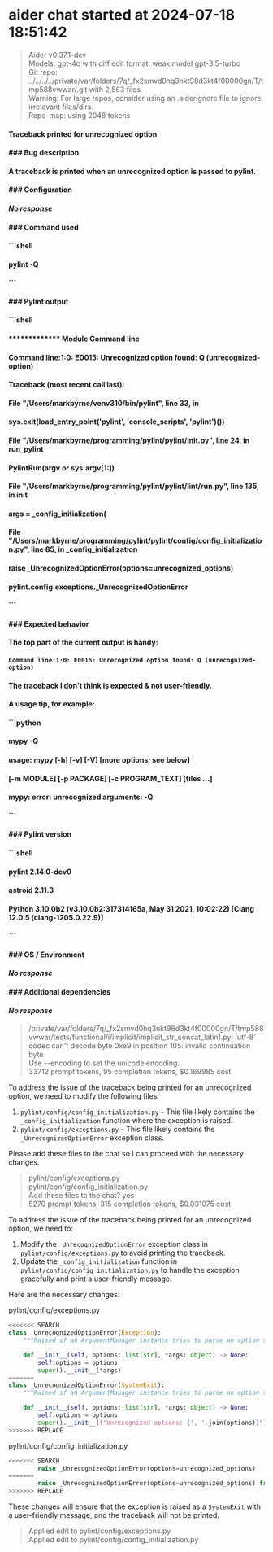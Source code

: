 
# aider chat started at 2024-07-18 18:51:42

> Aider v0.37.1-dev  
> Models: gpt-4o with diff edit format, weak model gpt-3.5-turbo  
> Git repo: ../../../../private/var/folders/7q/_fx2smvd0hq3nkt98d3kt4f00000gn/T/tmp588vwwar/.git with 2,563 files  
> Warning: For large repos, consider using an .aiderignore file to ignore irrelevant files/dirs.  
> Repo-map: using 2048 tokens  

#### Traceback printed for unrecognized option  
#### ### Bug description  
####   
#### A traceback is printed when an unrecognized option is passed to pylint.  
####   
#### ### Configuration  
####   
#### _No response_  
####   
#### ### Command used  
####   
#### ```shell  
#### pylint -Q  
#### ```  
####   
####   
#### ### Pylint output  
####   
#### ```shell  
#### ************* Module Command line  
#### Command line:1:0: E0015: Unrecognized option found: Q (unrecognized-option)  
#### Traceback (most recent call last):  
####   File "/Users/markbyrne/venv310/bin/pylint", line 33, in <module>  
####     sys.exit(load_entry_point('pylint', 'console_scripts', 'pylint')())  
####   File "/Users/markbyrne/programming/pylint/pylint/__init__.py", line 24, in run_pylint  
####     PylintRun(argv or sys.argv[1:])  
####   File "/Users/markbyrne/programming/pylint/pylint/lint/run.py", line 135, in __init__  
####     args = _config_initialization(  
####   File "/Users/markbyrne/programming/pylint/pylint/config/config_initialization.py", line 85, in _config_initialization  
####     raise _UnrecognizedOptionError(options=unrecognized_options)  
#### pylint.config.exceptions._UnrecognizedOptionError  
#### ```  
####   
####   
#### ### Expected behavior  
####   
#### The top part of the current output is handy:  
#### `Command line:1:0: E0015: Unrecognized option found: Q (unrecognized-option)`  
####   
#### The traceback I don't think is expected & not user-friendly.  
#### A usage tip, for example:  
#### ```python  
#### mypy -Q  
#### usage: mypy [-h] [-v] [-V] [more options; see below]  
####             [-m MODULE] [-p PACKAGE] [-c PROGRAM_TEXT] [files ...]  
#### mypy: error: unrecognized arguments: -Q  
#### ```  
####   
#### ### Pylint version  
####   
#### ```shell  
#### pylint 2.14.0-dev0  
#### astroid 2.11.3  
#### Python 3.10.0b2 (v3.10.0b2:317314165a, May 31 2021, 10:02:22) [Clang 12.0.5 (clang-1205.0.22.9)]  
#### ```  
####   
####   
#### ### OS / Environment  
####   
#### _No response_  
####   
#### ### Additional dependencies  
####   
#### _No response_  
> /private/var/folders/7q/_fx2smvd0hq3nkt98d3kt4f00000gn/T/tmp588vwwar/tests/functional/i/implicit/implicit_str_concat_latin1.py: 'utf-8' codec can't decode byte 0xe9 in position 105: invalid continuation byte  
> Use --encoding to set the unicode encoding.  
> 33712 prompt tokens, 95 completion tokens, $0.169985 cost  

To address the issue of the traceback being printed for an unrecognized option, we need to modify the following files:

1. `pylint/config/config_initialization.py` - This file likely contains the `_config_initialization` function where the exception is raised.
2. `pylint/config/exceptions.py` - This file likely contains the `_UnrecognizedOptionError` exception class.

Please add these files to the chat so I can proceed with the necessary changes.

> pylint/config/exceptions.py  
> pylint/config/config_initialization.py  
> Add these files to the chat? yes  
> 5270 prompt tokens, 315 completion tokens, $0.031075 cost  

To address the issue of the traceback being printed for an unrecognized option, we need to:

1. Modify the `_UnrecognizedOptionError` exception class in `pylint/config/exceptions.py` to avoid printing the traceback.
2. Update the `_config_initialization` function in `pylint/config/config_initialization.py` to handle the exception gracefully and print a user-friendly message.

Here are the necessary changes:

pylint/config/exceptions.py
```python
<<<<<<< SEARCH
class _UnrecognizedOptionError(Exception):
    """Raised if an ArgumentManager instance tries to parse an option that is unknown."""

    def __init__(self, options: list[str], *args: object) -> None:
        self.options = options
        super().__init__(*args)
=======
class _UnrecognizedOptionError(SystemExit):
    """Raised if an ArgumentManager instance tries to parse an option that is unknown."""

    def __init__(self, options: list[str], *args: object) -> None:
        self.options = options
        super().__init__(f"Unrecognized options: {', '.join(options)}")
>>>>>>> REPLACE
```

pylint/config/config_initialization.py
```python
<<<<<<< SEARCH
        raise _UnrecognizedOptionError(options=unrecognized_options)
=======
        raise _UnrecognizedOptionError(options=unrecognized_options) from None
>>>>>>> REPLACE
```

These changes will ensure that the exception is raised as a `SystemExit` with a user-friendly message, and the traceback will not be printed.

> Applied edit to pylint/config/exceptions.py  
> Applied edit to pylint/config/config_initialization.py  
